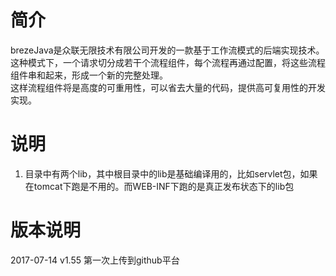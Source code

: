 # 简介
brezeJava是众联无限技术有限公司开发的一款基于工作流模式的后端实现技术。  
这种模式下，一个请求切分成若干个流程组件，每个流程再通过配置，将这些流程组件串和起来，形成一个新的完整处理。  
这样流程组件将是高度的可重用性，可以省去大量的代码，提供高可复用性的开发实现。
#  说明
1. 目录中有两个lib，其中根目录中的lib是基础编译用的，比如servlet包，如果在tomcat下跑是不用的。而WEB-INF下跑的是真正发布状态下的lib包  
#  版本说明
2017-07-14 v1.55
第一次上传到github平台